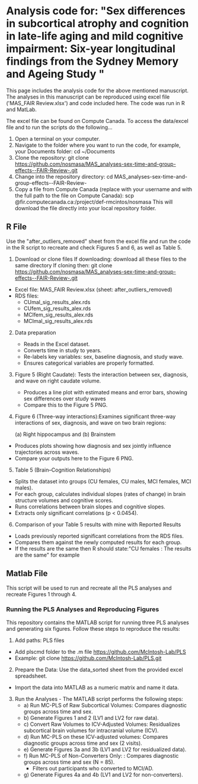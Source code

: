 # Analysis code for: "Sex differences in subcortical atrophy and cognition in late-life aging and mild cognitive impairment: Six-year longitudinal findings from the Sydney Memory and Ageing Study "
This page includes the analysis code for the above mentioned manuscript. The analyses in this manuscript can be reproduced using excel file ('MAS_FAIR Review.xlsx') and code included here. The code was run in R and MatLab. 

The excel file can be found on Compute Canada. To access the data/excel file and to run the scripts do the following... 
1. Open a terminal on your computer.
2. Navigate to the folder where you want to run the code, for example, your Documents folder: cd ~/Documents
3. Clone the repository: git clone https://github.com/nosmasa/MAS_analyses-sex-time-and-group-effects--FAIR-Review-.git
4. Change into the repository directory: cd MAS_analyses-sex-time-and-group-effects--FAIR-Review-
5. Copy a file from Compute Canada (replace <user> with your username and <path> with the full path to the file on Compute Canada): scp <user>@fir.computecanada.ca:/project/def-rmcintos/nosmasa
This will download the file directly into your local repository folder.

## R File  
Use the "after_outliers_removed" sheet from the excel file and run the code in the R script to recreate and check Figures 5 and 6, as well as Table 5. 

1. Download or clone files
   If downloading: download all these files to the same directory
   If cloning then: git clone https://github.com/nosmasa/MAS_analyses-sex-time-and-group-effects--FAIR-Review-.git
- Excel file: MAS_FAIR Review.xlsx (sheet: after_outliers_removed)
- RDS files:
  - CUmal_sig_results_alex.rds
  - CUfem_sig_results_alex.rds
  - MCIfem_sig_results_alex.rds
  - MCImal_sig_results_alex.rds

2. Data preparation
   - Reads in the Excel dataset.
   - Converts time in study to years.
   - Re-labels key variables: sex, baseline diagnosis, and study wave.
   - Ensures categorical variables are properly formatted.

3. Figure 5 (Right Caudate): Tests the interaction between sex, diagnosis, and wave on right caudate volume.
   - Produces a line plot with estimated means and error bars, showing sex differences over study waves
   - Compare this to the Figure 5 PNG.

4. Figure 6 (Three-way interactions):Examines significant three-way interactions of sex, diagnosis, and wave on two brain regions:

   (a) Right hippocampus and (b) Brainstem
  - Produces plots showing how diagnosis and sex jointly influence trajectories across waves.
  - Compare your outputs here to the Figure 6 PNG. 

5. Table 5 (Brain–Cognition Relationships)
  - Splits the dataset into groups (CU females, CU males, MCI females, MCI males).
  - For each group, calculates individual slopes (rates of change) in brain structure volumes and cognitive scores.
  - Runs correlations between brain slopes and cognitive slopes.
  - Extracts only significant correlations (p < 0.0454).

6. Comparison of your Table 5 results with mine with Reported Results

  - Loads previously reported significant correlations from the RDS files.
  - Compares them against the newly computed results for each group.
  - If the results are the same then R should state:"CU females : The results are the same" for example 
  

## Matlab File  
This script will be used to run and recreate all the PLS analyses and recreate Figures 1 through 4. 

### Running the PLS Analyses and Reproducing Figures

This repository contains the MATLAB script for running three PLS analyses and generating six figures. Follow these steps to reproduce the results:

1. Add paths: PLS files 
  - Add plscmd folder to the .m file https://github.com/McIntosh-Lab/PLS
  - Example: git clone https://github.com/McIntosh-Lab/PLS.git

2. Prepare the Data: Use the data_sorted sheet from the provided excel spreadsheet.
  - Import the data into MATLAB as a numeric matrix and name it data.

3. Run the Analyses - The MATLAB script performs the following steps:
   - a)  Run MC-PLS of Raw Subcortical Volumes: Compares diagnostic groups across time and sex.
   - b) Generate Figures 1 and 2 (LV1 and LV2 for raw data).
   - c) Convert Raw Volumes to ICV-Adjusted Volumes: Residualizes subcortical brain volumes for intracranial volume (ICV).
   - d) Run MC-PLS on these ICV-adjusted volumes: Compares diagnostic groups across time and sex (2 visits).
   - e) Generate Figures 3a and 3b (LV1 and LV2 for residualized data).
   - f) Run MC-PLS of Non-Converters Only: : Compares diagnostic groups across time and sex (N = 85). 
       - Filters out participants who converted to MCI/AD.
    - g) Generate Figures 4a and 4b (LV1 and LV2 for non-converters).
